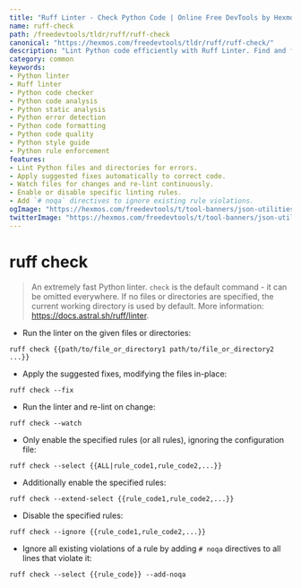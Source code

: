 ```yaml
---
title: "Ruff Linter - Check Python Code | Online Free DevTools by Hexmos"
name: ruff-check
path: /freedevtools/tldr/ruff/ruff-check
canonical: "https://hexmos.com/freedevtools/tldr/ruff/ruff-check/"
description: "Lint Python code efficiently with Ruff Linter. Find and fix errors to improve code quality using a fast, modern tool. Free online tool, no registration required."
category: common
keywords:
- Python linter
- Ruff linter
- Python code checker
- Python code analysis
- Python static analysis
- Python error detection
- Python code formatting
- Python code quality
- Python style guide
- Python rule enforcement
features:
- Lint Python files and directories for errors.
- Apply suggested fixes automatically to correct code.
- Watch files for changes and re-lint continuously.
- Enable or disable specific linting rules.
- Add `# noqa` directives to ignore existing rule violations.
ogImage: "https://hexmos.com/freedevtools/t/tool-banners/json-utilities-banner.png"
twitterImage: "https://hexmos.com/freedevtools/t/tool-banners/json-utilities-banner.png"
---
```


# ruff check

> An extremely fast Python linter. `check` is the default command - it can be omitted everywhere.
> If no files or directories are specified, the current working directory is used by default.
> More information: <https://docs.astral.sh/ruff/linter>.

- Run the linter on the given files or directories:

`ruff check {{path/to/file_or_directory1 path/to/file_or_directory2 ...}}`

- Apply the suggested fixes, modifying the files in-place:

`ruff check --fix`

- Run the linter and re-lint on change:

`ruff check --watch`

- Only enable the specified rules (or all rules), ignoring the configuration file:

`ruff check --select {{ALL|rule_code1,rule_code2,...}}`

- Additionally enable the specified rules:

`ruff check --extend-select {{rule_code1,rule_code2,...}}`

- Disable the specified rules:

`ruff check --ignore {{rule_code1,rule_code2,...}}`

- Ignore all existing violations of a rule by adding `# noqa` directives to all lines that violate it:

`ruff check --select {{rule_code}} --add-noqa`
